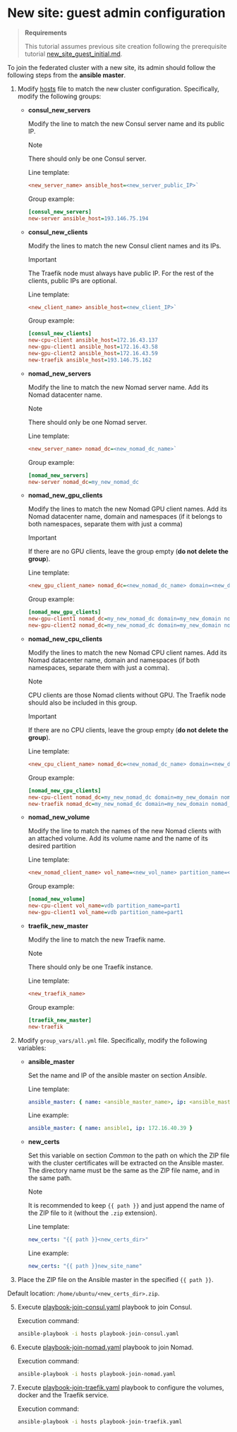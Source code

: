 # New site: guest admin configuration

> **Requirements**
>
> This tutorial assumes previous site creation following the prerequisite tutorial [new_site_guest_initial.md](./new_site_guest_initial.md).

To join the federated cluster with a new site, its admin should follow the following
steps from the **ansible master**.

1. Modify [hosts](../hosts) file to match the new cluster configuration. Specifically, modify
   the following groups:

    - **consul_new_servers**

        Modify the line to match the new Consul server name and its public IP.

        > [!NOTE]
        > There should only be one Consul server.

        Line template:
        ```ini
        <new_server_name> ansible_host=<new_server_public_IP>`
        ```

        Group example:
        ```ini
        [consul_new_servers]
        new-server ansible_host=193.146.75.194
        ```

    - **consul_new_clients**

        Modify the lines to match the new Consul client names and its IPs.

        > [!IMPORTANT]
        > The Traefik node must always have public IP. For the rest of the clients, public IPs
        > are optional.

        Line template:
        ```ini
        <new_client_name> ansible_host=<new_client_IP>`
        ```

        Group example:
        ```ini
        [consul_new_clients]
        new-cpu-client ansible_host=172.16.43.137
        new-gpu-client1 ansible_host=172.16.43.58
        new-gpu-client2 ansible_host=172.16.43.59
        new-traefik ansible_host=193.146.75.162
        ```

    - **nomad_new_servers**

        Modify the line to match the new Nomad server name. Add its Nomad datacenter name.

        > [!NOTE]
        > There should only be one Nomad server.

        Line template:
        ```ini
        <new_server_name> nomad_dc=<new_nomad_dc_name>`
        ```

        Group example:
        ```ini
        [nomad_new_servers]
        new-server nomad_dc=my_new_nomad_dc
        ```

    - **nomad_new_gpu_clients**

        Modify the lines to match the new Nomad GPU client names. Add its Nomad datacenter name, domain and namespaces (if it belongs to both namespaces, separate them with just a comma)

        > [!IMPORTANT]
        > If there are no GPU clients, leave the group empty (**do not delete the group**).

        Line template:
        ```ini
        <new_gpu_client_name> nomad_dc=<new_nomad_dc_name> domain=<new_domain> nomad_namespaces=<namespace1,namespace2>`
        ```

        Group example:
        ```ini
        [nomad_new_gpu_clients]
        new-gpu-client1 nomad_dc=my_new_nomad_dc domain=my_new_domain nomad_namespaces=ai4eosc,imagine
        new-gpu-client2 nomad_dc=my_new_nomad_dc domain=my_new_domain nomad_namespaces=imagine
        ```

    - **nomad_new_cpu_clients**

        Modify the lines to match the new Nomad CPU client names. Add its Nomad datacenter name, domain and namespaces (if both namespaces, separate them with just a comma).

        > [!NOTE]
        > CPU clients are those Nomad clients without GPU. The Traefik node should also be
        > included in this group.

        > [!IMPORTANT]
        > If there are no CPU clients, leave the group empty (**do not delete the group**).

        Line template:
        ```ini
        <new_cpu_client_name> nomad_dc=<new_nomad_dc_name> domain=<new_domain> nomad_namespaces=<namespace1,namespace2>`
        ```

        Group example:
        ```ini
        [nomad_new_cpu_clients]
        new-cpu-client nomad_dc=my_new_nomad_dc domain=my_new_domain nomad_namespaces=ai4eosc,imagine
        new-traefik nomad_dc=my_new_nomad_dc domain=my_new_domain nomad_namespaces=ai4eosc,imagine
        ```

    - **nomad_new_volume**

        Modify the line to match the names of the new Nomad clients with an attached volume. Add its volume name and the name of its desired partition

        Line template:
        ```ini
        <new_nomad_client_name> vol_name=<new_vol_name> partition_name=<new_partition_name>
        ````

        Group example:
        ```ini
        [nomad_new_volume]
        new-cpu-client vol_name=vdb partition_name=part1
        new-gpu-client1 vol_name=vdb partition_name=part1
        ```

    - **traefik_new_master**

        Modify the line to match the new Traefik name.

        > [!NOTE]
        > There should only be one Traefik instance.

        Line template:
        ```ini
        <new_traefik_name>
        ```

        Group example:
        ```ini
        [traefik_new_master]
        new-traefik
        ```

2. Modify `group_vars/all.yml` file. Specifically, modify the following variables:

    - **ansible_master**

        Set the name and IP of the ansible master on section *Ansible*.

        Line template:
        ```yaml
        ansible_master: { name: <ansible_master_name>, ip: <ansible_master_ip }
        ```

        Line example:
        ```yaml
        ansible_master: { name: ansible1, ip: 172.16.40.39 }
        ```

    - **new_certs**

        Set this variable on section *Common* to the path on which the ZIP file with the cluster certificates will be extracted on the Ansible master. The directory name must be the same as the ZIP file name, and in the same path.

        > [!NOTE]
        > It is recommended to keep `{{ path }}` and just append the name of the ZIP
        > file to it (without the `.zip` extension).

        <!-- todo: check this with admin guide -->

        Line template:
        ```yaml
        new_certs: "{{ path }}<new_certs_dir>"
        ```

        Line example:
        ```yaml
        new_certs: "{{ path }}new_site_name"
        ```

4. Place the ZIP file on the Ansible master in the specified `{{ path }}`.

  Default location: `/home/ubuntu/<new_certs_dir>.zip`.

5. Execute [playbook-join-consul.yaml](../playbook-join-consul.yaml) playbook to join Consul.

    Execution command:
    ```bash
    ansible-playbook -i hosts playbook-join-consul.yaml
    ```

6. Execute [playbook-join-nomad.yaml](../playbook-join-nomad.yaml) playbook to join Nomad.

    Execution command:
    ```bash
    ansible-playbook -i hosts playbook-join-nomad.yaml
    ```

7. Execute [playbook-join-traefik.yaml](../playbook-join-traefik.yaml) playbook to configure the volumes, docker and the Traefik service.

    Execution command:
    ```bash
    ansible-playbook -i hosts playbook-join-traefik.yaml
    ```
